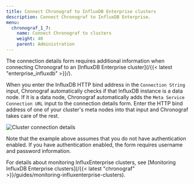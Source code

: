 ```yaml
---
title: Connect Chronograf to InfluxDB Enterprise clusters
description: Connect Chronograf to InfluxDB Enterprise.
menu:
  chronograf_1_7:
    name: Connect Chronograf to clusters
    weight: 40
    parent: Administration
---
```


The connection details form requires additional information when connecting Chronograf to an [InfluxDB Enterprise cluster](/{{< latest "enterprise_influxdb" >}}/).

When you enter the InfluxDB HTTP bind address in the `Connection String` input, Chronograf automatically checks if that InfluxDB instance is a data node.
If it is a data node, Chronograf automatically adds the `Meta Service Connection URL` input to the connection details form.
Enter the HTTP bind address of one of your cluster's meta nodes into that input and Chronograf takes care of the rest.

![Cluster connection details](/img/chronograf/1-6-faq-cluster-connection.png)

Note that the example above assumes that you do not have authentication enabled.
If you have authentication enabled, the form requires username and password information.

For details about monitoring InfluxEnterprise clusters, see [Monitoring InfluxDB Enterprise clusters](/{{< latest "chronograf" >}}/guides/monitoring-influxenterprise-clusters).
